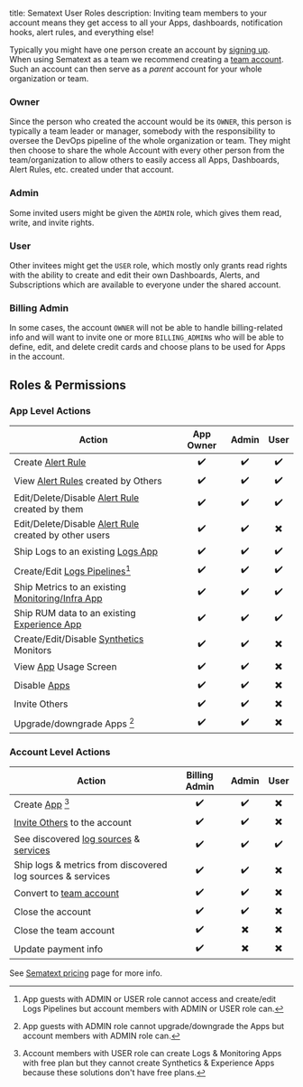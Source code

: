 title: Sematext User Roles
description: Inviting team members to your account means they get access to all your Apps, dashboards, notification hooks, alert rules, and everything else!

Typically you might have one person create an account by [signing up](https://apps.sematext.com/ui/registration). 
When using Sematext as a team we recommend creating a [team account](../team/#team-account).  Such an account can then serve as a _parent_ account for your whole organization or team.  

### Owner
Since the person who created the account would be its `OWNER`, this person
is typically a team leader or manager, somebody with the responsibility to 
oversee the DevOps pipeline of the whole organization or team. They might then choose 
to share the whole Account with every other person from the team/organization 
to allow others to easily access all Apps, Dashboards, Alert Rules, etc. created under that account.

### Admin
Some invited users might be given the `ADMIN` role, which gives
them read, write, and invite rights. 

### User
Other invitees might get the
`USER` role, which mostly only grants read rights with the ability to
create and edit their own Dashboards, Alerts, and Subscriptions which are
available to everyone under the shared account. 

### Billing Admin
In some cases, the account `OWNER` will not be able to handle billing-related 
info and will want to invite one or more `BILLING_ADMIN`s who will be able to define, 
edit, and delete credit cards and choose plans to be used for Apps in the 
account.

## Roles & Permissions

### App Level Actions
Action | App Owner | Admin | User
--- | :---: | :---: | :---:
Create [Alert Rule](https://sematext.com/docs/alerts/) | ✔️ | ✔️ | ✔️
View [Alert Rules](https://sematext.com/docs/alerts/) created by Others | ✔️ | ✔️ | ✔️
Edit/Delete/Disable [Alert Rule](https://sematext.com/docs/alerts/) created by them | ✔️ | ✔️ | ✔️
Edit/Delete/Disable [Alert Rule](https://sematext.com/docs/alerts/) created by other users  | ✔️ | ✔️ | ✖️
Ship Logs to an existing [Logs App](https://sematext.com/docs/logs/)| ✔️ | ✔️ | ✔️
Create/Edit [Logs Pipelines](https://sematext.com/docs/logs/pipelines/)[^1]| ✔️ | ✔️ | ✔️
Ship Metrics to an existing [Monitoring/Infra App](https://sematext.com/docs/monitoring/) | ✔️ | ✔️ | ✔️
Ship RUM data to an existing [Experience App](https://sematext.com/docs/experience/) | ✔️ | ✔️ | ✔️
Create/Edit/Disable [Synthetics](https://sematext.com/docs/synthetics/getting-started/) Monitors | ✔️ | ✔️ | ✖️
View [App](https://sematext.com/docs/guide/app-guide/) Usage Screen | ✔️ | ✔️ | ✖️
Disable [Apps](https://sematext.com/docs/guide/app-guide/)  | ✔️ | ✔️ | ✖️
Invite Others | ✔️ | ✔️ | ✖️
Upgrade/downgrade Apps [^2] | ✔️ | ✔️ | ✖️

### Account Level Actions
Action | Billing Admin | Admin | User 
--- | :---:  | :---: | :---:
Create [App](https://sematext.com/docs/guide/app-guide/) [^3] | ✔️ | ✔️ | ✖️
[Invite Others](https://sematext.com/docs/team/account-members/) to the account | ✔️ | ✔️ | ✖️
See discovered [log sources](https://sematext.com/docs/logs/discovery/intro/) & [services](https://sematext.com/docs/monitoring/autodiscovery/)  | ✔️ | ✔️ | ✔️
Ship logs & metrics from discovered log sources & services | ✔️ | ✔️ | ✖️
Convert to [team account](https://sematext.com/docs/team/#team-account) | ✔️ | ✔️ | ✖️
Close the account | ✔️ | ✔️ | ✖️
Close the team account | ✔️ | ✖️ | ✖️
Update payment info  | ✔️ | ✖️ | ✖️

[^1]: App guests with ADMIN or USER role cannot access and create/edit Logs Pipelines but account members with ADMIN or USER role can.
[^2]: App guests with ADMIN role cannot upgrade/downgrade the Apps but account members with ADMIN role can.
[^3]: Account members with USER role can create Logs & Monitoring Apps with free plan but they cannot create Synthetics & Experience Apps because these solutions don't have free plans.

See [Sematext pricing](https://sematext.com/pricing/) page for more info.


